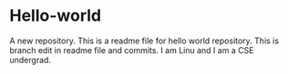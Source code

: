 # Hello-world
A new repository.
This is a readme file for hello world repository.
This is branch edit in readme file and commits.
I am Linu and I am a CSE undergrad.
